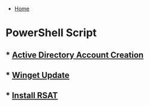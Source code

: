 * [Home](/)
# PowerShell Script
## * [Active Directory Account Creation](activeDirectoryAccountCreation.md)
## * [Winget Update](winGet.md)
## * [Install RSAT](installRSAT.md)
